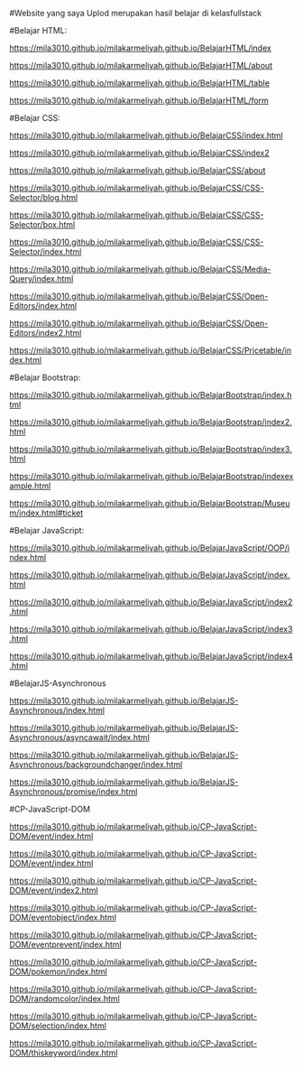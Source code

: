#Website yang saya Uplod merupakan hasil belajar di kelasfullstack

#Belajar HTML:

https://mila3010.github.io/milakarmeliyah.github.io/BelajarHTML/index

https://mila3010.github.io/milakarmeliyah.github.io/BelajarHTML/about

https://mila3010.github.io/milakarmeliyah.github.io/BelajarHTML/table

https://mila3010.github.io/milakarmeliyah.github.io/BelajarHTML/form

#Belajar CSS:

https://mila3010.github.io/milakarmeliyah.github.io/BelajarCSS/index.html

https://mila3010.github.io/milakarmeliyah.github.io/BelajarCSS/index2

https://mila3010.github.io/milakarmeliyah.github.io/BelajarCSS/about

https://mila3010.github.io/milakarmeliyah.github.io/BelajarCSS/CSS-Selector/blog.html

https://mila3010.github.io/milakarmeliyah.github.io/BelajarCSS/CSS-Selector/box.html

https://mila3010.github.io/milakarmeliyah.github.io/BelajarCSS/CSS-Selector/index.html

https://mila3010.github.io/milakarmeliyah.github.io/BelajarCSS/Media-Query/index.html

https://mila3010.github.io/milakarmeliyah.github.io/BelajarCSS/Open-Editors/index.html

https://mila3010.github.io/milakarmeliyah.github.io/BelajarCSS/Open-Editors/index2.html

https://mila3010.github.io/milakarmeliyah.github.io/BelajarCSS/Pricetable/index.html

#Belajar Bootstrap:

https://mila3010.github.io/milakarmeliyah.github.io/BelajarBootstrap/index.html

https://mila3010.github.io/milakarmeliyah.github.io/BelajarBootstrap/index2.html

https://mila3010.github.io/milakarmeliyah.github.io/BelajarBootstrap/index3.html

https://mila3010.github.io/milakarmeliyah.github.io/BelajarBootstrap/indexexample.html

https://mila3010.github.io/milakarmeliyah.github.io/BelajarBootstrap/Museum/index.html#ticket

#Belajar JavaScript:

https://mila3010.github.io/milakarmeliyah.github.io/BelajarJavaScript/OOP/index.html 

https://mila3010.github.io/milakarmeliyah.github.io/BelajarJavaScript/index.html

https://mila3010.github.io/milakarmeliyah.github.io/BelajarJavaScript/index2.html

https://mila3010.github.io/milakarmeliyah.github.io/BelajarJavaScript/index3.html

https://mila3010.github.io/milakarmeliyah.github.io/BelajarJavaScript/index4.html

#BelajarJS-Asynchronous

https://mila3010.github.io/milakarmeliyah.github.io/BelajarJS-Asynchronous/index.html

https://mila3010.github.io/milakarmeliyah.github.io/BelajarJS-Asynchronous/asyncawait/index.html

https://mila3010.github.io/milakarmeliyah.github.io/BelajarJS-Asynchronous/backgroundchanger/index.html

https://mila3010.github.io/milakarmeliyah.github.io/BelajarJS-Asynchronous/promise/index.html

#CP-JavaScript-DOM

https://mila3010.github.io/milakarmeliyah.github.io/CP-JavaScript-DOM/event/index.html

https://mila3010.github.io/milakarmeliyah.github.io/CP-JavaScript-DOM/event/index.html

https://mila3010.github.io/milakarmeliyah.github.io/CP-JavaScript-DOM/event/index2.html

https://mila3010.github.io/milakarmeliyah.github.io/CP-JavaScript-DOM/eventobject/index.html

https://mila3010.github.io/milakarmeliyah.github.io/CP-JavaScript-DOM/eventprevent/index.html

https://mila3010.github.io/milakarmeliyah.github.io/CP-JavaScript-DOM/pokemon/index.html

https://mila3010.github.io/milakarmeliyah.github.io/CP-JavaScript-DOM/randomcolor/index.html

https://mila3010.github.io/milakarmeliyah.github.io/CP-JavaScript-DOM/selection/index.html

https://mila3010.github.io/milakarmeliyah.github.io/CP-JavaScript-DOM/thiskeyword/index.html
